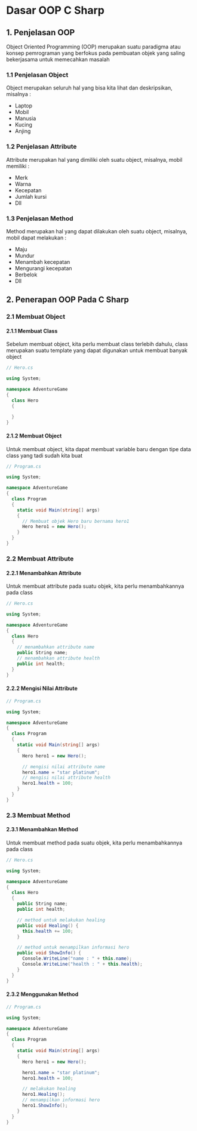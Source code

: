 # Dasar OOP C Sharp

## 1. Penjelasan OOP

Object Oriented Programming (OOP) merupakan suatu paradigma atau konsep pemrograman yang berfokus pada pembuatan objek yang saling bekerjasama untuk memecahkan masalah

### 1.1 Penjelasan Object

Object merupakan seluruh hal yang bisa kita lihat dan deskripsikan, misalnya :

- Laptop
- Mobil
- Manusia
- Kucing
- Anjing

### 1.2 Penjelasan Attribute

Attribute merupakan hal yang dimiliki oleh suatu object, misalnya, mobil memiliki :

- Merk
- Warna
- Kecepatan
- Jumlah kursi
- Dll

### 1.3 Penjelasan Method

Method merupakan hal yang dapat dilakukan oleh suatu object, misalnya, mobil dapat melakukan :

- Maju
- Mundur
- Menambah kecepatan
- Mengurangi kecepatan
- Berbelok
- Dll

## 2. Penerapan OOP Pada C Sharp

### 2.1 Membuat Object

#### 2.1.1 Membuat Class

Sebelum membuat object, kita perlu membuat class terlebih dahulu, class merupakan suatu template yang dapat digunakan untuk membuat banyak object

```csharp
// Hero.cs

using System;

namespace AdventureGame
{
  class Hero
  {

  }
}
```

#### 2.1.2 Membuat Object

Untuk membuat object, kita dapat membuat variable baru dengan tipe data class yang tadi sudah kita buat

```csharp
// Program.cs

using System;

namespace AdventureGame
{
  class Program
  {
    static void Main(string[] args)
    {
      // Membuat objek Hero baru bernama hero1
      Hero hero1 = new Hero();
    }
  }
}
```

### 2.2 Membuat Attribute

#### 2.2.1 Menambahkan Attribute

Untuk membuat attribute pada suatu objek, kita perlu menambahkannya pada class

```csharp
// Hero.cs

using System;

namespace AdventureGame
{
  class Hero
  {
    // menambahkan attribute name
    public String name;
    // menambahkan attribute health
    public int health;
  }
}
```

#### 2.2.2 Mengisi Nilai Attribute

```csharp
// Program.cs

using System;

namespace AdventureGame
{
  class Program
  {
    static void Main(string[] args)
    {
      Hero hero1 = new Hero();

      // mengisi nilai attribute name
      hero1.name = "star platinum";
      // mengisi nilai attribute health
      hero1.health = 100;
    }
  }
}
```

### 2.3 Membuat Method

#### 2.3.1 Menambahkan Method

Untuk membuat method pada suatu objek, kita perlu menambahkannya pada class

```csharp
// Hero.cs

using System;

namespace AdventureGame
{
  class Hero
  {
    public String name;
    public int health;

    // method untuk melakukan healing
    public void Healing() {
      this.health += 100;
    }

    // method untuk menampilkan informasi hero
    public void ShowInfo() {
      Console.WriteLine("name : " + this.name);
      Console.WriteLine("health : " + this.health);
    }
  }
}
```

#### 2.3.2 Menggunakan Method

```csharp
// Program.cs

using System;

namespace AdventureGame
{
  class Program
  {
    static void Main(string[] args)
    {
      Hero hero1 = new Hero();

      hero1.name = "star platinum";
      hero1.health = 100;

      // melakukan healing
      hero1.Healing();
      // menampilkan informasi hero
      hero1.ShowInfo();
    }
  }
}
```

